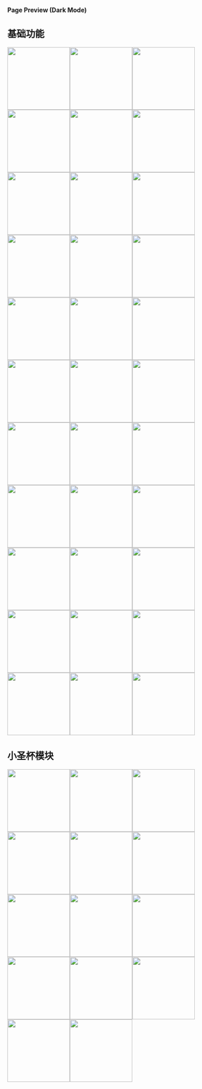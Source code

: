 #### Page Preview (Dark Mode)

## 基础功能

<img src="https://cdn.jsdelivr.net/gh/czy0729/bangumi@master/preview/dark/d-1-1.png" width="142" /><img src="https://cdn.jsdelivr.net/gh/czy0729/bangumi@master/preview/dark/d-1-2.png" width="142" /><img src="https://cdn.jsdelivr.net/gh/czy0729/bangumi@master/preview/dark/d-1-3.png" width="142" /><img src="https://cdn.jsdelivr.net/gh/czy0729/bangumi@master/preview/dark/d-1-4.png" width="142" /><img src="https://cdn.jsdelivr.net/gh/czy0729/bangumi@master/preview/dark/d-1-5.png" width="142" /><img src="https://cdn.jsdelivr.net/gh/czy0729/bangumi@master/preview/dark/d-2-1.png" width="142" /><img src="https://cdn.jsdelivr.net/gh/czy0729/bangumi@master/preview/dark/d-2-2.png" width="142" /><img src="https://cdn.jsdelivr.net/gh/czy0729/bangumi@master/preview/dark/d-2-3.png" width="142" /><img src="https://cdn.jsdelivr.net/gh/czy0729/bangumi@master/preview/dark/d-2-4.png" width="142" /><img src="https://cdn.jsdelivr.net/gh/czy0729/bangumi@master/preview/dark/d-2-5.png" width="142" /><img src="https://cdn.jsdelivr.net/gh/czy0729/bangumi@master/preview/dark/d-3-1.png" width="142" /><img src="https://cdn.jsdelivr.net/gh/czy0729/bangumi@master/preview/dark/d-4-1.png" width="142" /><img src="https://cdn.jsdelivr.net/gh/czy0729/bangumi@master/preview/dark/d-4-2.png" width="142" /><img src="https://cdn.jsdelivr.net/gh/czy0729/bangumi@master/preview/dark/d-4-3.png" width="142" /><img src="https://cdn.jsdelivr.net/gh/czy0729/bangumi@master/preview/dark/d-4-4.png" width="142" /><img src="https://cdn.jsdelivr.net/gh/czy0729/bangumi@master/preview/dark/d-4-5.png" width="142" /><img src="https://cdn.jsdelivr.net/gh/czy0729/bangumi@master/preview/dark/d-5-1.png" width="142" /><img src="https://cdn.jsdelivr.net/gh/czy0729/bangumi@master/preview/dark/d-5-2.png" width="142" /><img src="https://cdn.jsdelivr.net/gh/czy0729/bangumi@master/preview/dark/d-5-3.png" width="142" /><img src="https://cdn.jsdelivr.net/gh/czy0729/bangumi@master/preview/dark/d-5-4.png" width="142" /><img src="https://cdn.jsdelivr.net/gh/czy0729/bangumi@master/preview/dark/d-5-5.png" width="142" /><img src="https://cdn.jsdelivr.net/gh/czy0729/bangumi@master/preview/dark/d-6-1.png" width="142" /><img src="https://cdn.jsdelivr.net/gh/czy0729/bangumi@master/preview/dark/d-6-2.png" width="142" /><img src="https://cdn.jsdelivr.net/gh/czy0729/bangumi@master/preview/dark/d-6-3.png" width="142" /><img src="https://cdn.jsdelivr.net/gh/czy0729/bangumi@master/preview/dark/d-6-4.png" width="142" /><img src="https://cdn.jsdelivr.net/gh/czy0729/bangumi@master/preview/dark/d-6-5.png" width="142" /><img src="https://cdn.jsdelivr.net/gh/czy0729/bangumi@master/preview/dark/d-7-1.png" width="142" /><img src="https://cdn.jsdelivr.net/gh/czy0729/bangumi@master/preview/dark/d-7-2.png" width="142" /><img src="https://cdn.jsdelivr.net/gh/czy0729/bangumi@master/preview/dark/d-8-1.png" width="142" /><img src="https://cdn.jsdelivr.net/gh/czy0729/bangumi@master/preview/dark/d-8-2.png" width="142" /><img src="https://cdn.jsdelivr.net/gh/czy0729/bangumi@master/preview/dark/d-7-3.png" width="142" /><img src="https://cdn.jsdelivr.net/gh/czy0729/bangumi@master/preview/dark/d-7-4.png" width="142" /><img src="https://cdn.jsdelivr.net/gh/czy0729/bangumi@master/preview/dark/d-7-5.png" width="142" />

## 小圣杯模块

<img src="https://cdn.jsdelivr.net/gh/czy0729/bangumi@master/preview/tinygrail/t-1-1.png" width="142" /><img src="https://cdn.jsdelivr.net/gh/czy0729/bangumi@master/preview/tinygrail/t-1-2.png" width="142" /><img src="https://cdn.jsdelivr.net/gh/czy0729/bangumi@master/preview/tinygrail/t-1-3.png" width="142" /><img src="https://cdn.jsdelivr.net/gh/czy0729/bangumi@master/preview/tinygrail/t-1-4.png" width="142" /><img src="https://cdn.jsdelivr.net/gh/czy0729/bangumi@master/preview/tinygrail/t-1-5.png" width="142" /><img src="https://cdn.jsdelivr.net/gh/czy0729/bangumi@master/preview/tinygrail/t-2-1.png" width="142" /><img src="https://cdn.jsdelivr.net/gh/czy0729/bangumi@master/preview/tinygrail/t-2-2.png" width="142" /><img src="https://cdn.jsdelivr.net/gh/czy0729/bangumi@master/preview/tinygrail/t-2-3.png" width="142" /><img src="https://cdn.jsdelivr.net/gh/czy0729/bangumi@master/preview/tinygrail/t-2-4.png" width="142" /><img src="https://cdn.jsdelivr.net/gh/czy0729/bangumi@master/preview/tinygrail/t-2-5.png" width="142" /><img src="https://cdn.jsdelivr.net/gh/czy0729/bangumi@master/preview/tinygrail/t-3-1.png" width="142" /><img src="https://cdn.jsdelivr.net/gh/czy0729/bangumi@master/preview/tinygrail/t-3-2.png" width="142" /><img src="https://cdn.jsdelivr.net/gh/czy0729/bangumi@master/preview/tinygrail/t-3-3.png" width="142" /><img src="https://cdn.jsdelivr.net/gh/czy0729/bangumi@master/preview/tinygrail/t-3-4.png" width="142" />
